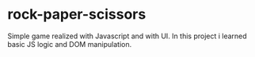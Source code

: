 # rock-paper-scissors
Simple game realized with Javascript and with UI.
In this project i learned basic JS logic and DOM manipulation.
